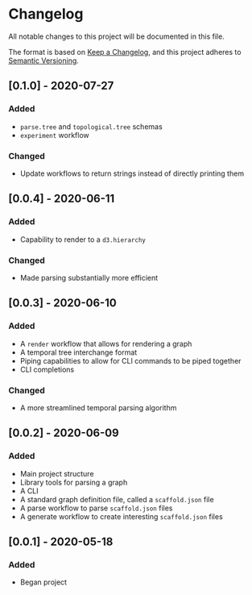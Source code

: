 # Changelog
All notable changes to this project will be documented in this file.

The format is based on [Keep a Changelog](https://keepachangelog.com/en/1.0.0/),
and this project adheres to [Semantic Versioning](https://semver.org/spec/v2.0.0.html).


## [0.1.0] - 2020-07-27


### Added
 - `parse.tree` and `topological.tree` schemas
 - `experiment` workflow

### Changed
 - Update workflows to return strings instead of directly printing them


## [0.0.4] - 2020-06-11


### Added
 - Capability to render to a `d3.hierarchy`

### Changed
 - Made parsing substantially more efficient


## [0.0.3] - 2020-06-10


### Added
 - A `render` workflow that allows for rendering a graph
 - A temporal tree interchange format
 - Piping capabilities to allow for CLI commands to be piped together
 - CLI completions

### Changed
 - A more streamlined temporal parsing algorithm


## [0.0.2] - 2020-06-09


### Added
 - Main project structure
 - Library tools for parsing a graph
 - A CLI
 - A standard graph definition file, called a `scaffold.json` file
 - A parse workflow to parse `scaffold.json` files
 - A generate workflow to create interesting `scaffold.json` files


## [0.0.1] - 2020-05-18


### Added
 - Began project
